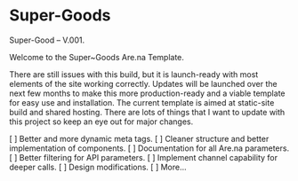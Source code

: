 # Super-Goods
 Super-Good – V.001.

 Welcome to the Super~Goods Are.na Template.
 
 There are still issues with this build, but it is launch-ready with most elements of the site working correctly. Updates will be launched over the next few months to make this more production-ready and a viable template for easy use and installation. The current template is aimed at static-site build and shared hosting. There are lots of things that I want to update with this project so keep an eye out for major changes.

[ ] Better and more dynamic meta tags.
[ ] Cleaner structure and better implementation of components.
[ ] Documentation for all Are.na parameters.
[ ] Better filtering for API parameters.
[ ] Implement channel capability for deeper calls.
[ ] Design modifications.
[ ] More...
